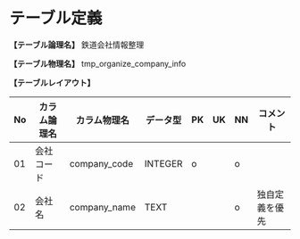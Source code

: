 # テーブル定義

**【テーブル論理名】**
鉄道会社情報整理

**【テーブル物理名】**
tmp_organize_company_info

**【テーブルレイアウト】**

| No  | カラム論理名        | カラム物理名              | データ型  | PK  | UK  | NN  | コメント        |
| --- | ------------------- | ------------------------  | --------- | --- | --- | --- | --------------- |
| 01  | 会社コード          | company_code              | INTEGER   | o   |     | o   |                 |
| 02  | 会社名              | company_name              | TEXT      |     |     | o   | 独自定義を優先  |


